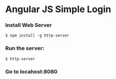 # Angular JS Simple Login

### Install Web Server

    $ npm install -g http-server

### Run the server:

    $ http-server

### Go to locahost:8080